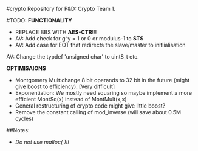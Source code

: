 #crypto
Repository for P&D: Crypto Team 1.


#TODO:
**FUNCTIONALITY**

- REPLACE BBS WITH **AES-CTR**!!!
- AV: Add check for g^y = 1 or 0 or modulus-1 to **STS**
- AV: Add case for EOT that redirects the slave/master to initlialisation


AV: Change the typdef 'unsigned char' to uint8_t etc.

**OPTIMISAIONS**
- Montgomery Mult:change 8 bit operands to 32 bit in the future (might give boost to efficiency). [Very difficult]
- Exponentiation: We mostly need squaring so maybe implement a more efficient MontSq(x) instead of MontMult(x,x)
- General restructuring of crypto code might give little boost?
- Remove the constant calling of mod_inverse (will save about 0.5M cycles)


##Notes:
- *Do not use malloc( )!!*
